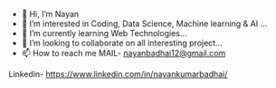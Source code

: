 - 👋 Hi, I’m Nayan
- 👀 I’m interested in Coding, Data Science, Machine learning & AI ...
- 🌱 I’m currently learning Web Technologies...
- 💞️ I’m looking to collaborate on all interesting project...
- 📫 How to reach me 
MAIL- nayanbadhai12@gmail.com

Linkedin- https://www.linkedin.com/in/nayankumarbadhai/


